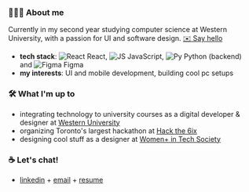 ### 👩🏽‍💻 About me
Currently in my second year studying computer science at Western University, with a passion for UI and software design. [✉️ Say hello](mailto:aoyewol2@uwo.ca)
- **tech stack**: ![React](https://img.icons8.com/color/16/react-native.png) React, ![JS](https://img.icons8.com/color/16/javascript--v2.png) JavaScript, ![Py](https://img.icons8.com/color/16/python--v1.png) Python (backend) and ![Figma](https://img.icons8.com/fluency/16/figma.png) Figma
- **my interests**: UI and mobile development, building cool pc setups

### 🛠️ What I'm up to
- integrating technology to university courses as a digital developer & designer at [Western University](https://itrc.uwo.ca/)
- organizing Toronto's largest hackathon at [Hack the 6ix](https://hackthe6ix.com/)
- designing cool stuff as a designer at [Women+ in Tech Society](https://www.instagram.com/wits.uwo/)

### ☕ Let's chat!
- [linkedin](https://www.linkedin.com/in/aoyewol2/) + [email](mailto:aoyewol2@uwo.ca) + [resume](https://ashleyoyewole.dev/static/media/AshleyOyewole_Resume.910e17bde438314ac578.pdf)
